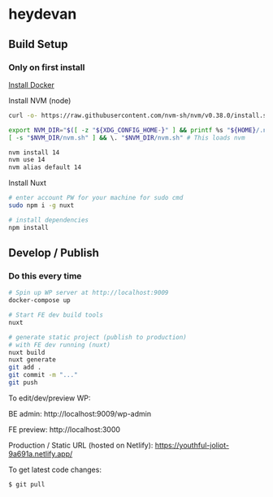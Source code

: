 # heydevan

## Build Setup
### Only on first install
[Install Docker](https://docs.docker.com/get-docker/)

Install NVM (node)
```bash
curl -o- https://raw.githubusercontent.com/nvm-sh/nvm/v0.38.0/install.sh | bash

export NVM_DIR="$([ -z "${XDG_CONFIG_HOME-}" ] && printf %s "${HOME}/.nvm" || printf %s "${XDG_CONFIG_HOME}/nvm")"
[ -s "$NVM_DIR/nvm.sh" ] && \. "$NVM_DIR/nvm.sh" # This loads nvm

nvm install 14
nvm use 14
nvm alias default 14

```

Install Nuxt


```bash
# enter account PW for your machine for sudo cmd
sudo npm i -g nuxt 
```

```bash
# install dependencies
npm install
```
## Develop / Publish
### Do this every time


```bash
# Spin up WP server at http://localhost:9009
docker-compose up 

# Start FE dev build tools
nuxt

# generate static project (publish to production)
# with FE dev running (nuxt)
nuxt build
nuxt generate
git add .
git commit -m "..."
git push
```

To edit/dev/preview WP:

BE admin: http://localhost:9009/wp-admin

FE preview: http://localhost:3000

Production / Static URL (hosted on Netlify): https://youthful-joliot-9a691a.netlify.app/


To get latest code changes: 

```bash
$ git pull
```
